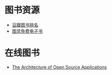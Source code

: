 # 图书资源

* [豆瓣图书排名](https://github.com/lanbing510/DouBanSpider)
* [图灵免费电子书](http://www.ituring.com.cn/book/ebook?sort=free)

# 在线图书

* [The Architecture of Open Source Applications](http://www.aosabook.org/en/index.html)

